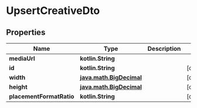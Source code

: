 
# UpsertCreativeDto

## Properties
Name | Type | Description | Notes
------------ | ------------- | ------------- | -------------
**mediaUrl** | **kotlin.String** |  | 
**id** | **kotlin.String** |  |  [optional]
**width** | [**java.math.BigDecimal**](java.math.BigDecimal.md) |  |  [optional]
**height** | [**java.math.BigDecimal**](java.math.BigDecimal.md) |  |  [optional]
**placementFormatRatio** | **kotlin.String** |  |  [optional]



